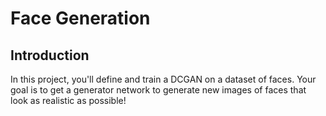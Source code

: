 # Face Generation

## Introduction

In this project, you'll define and train a DCGAN on a dataset of faces. Your goal is to get a generator network to generate new images of faces that look as realistic as possible!
